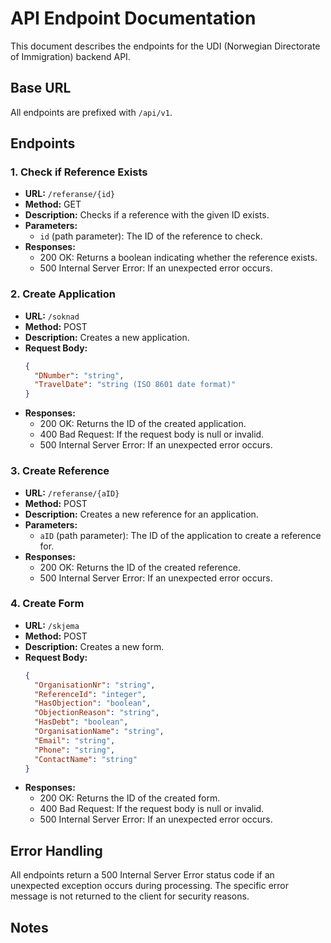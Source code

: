 # API Endpoint Documentation

This document describes the endpoints for the UDI (Norwegian Directorate of Immigration) backend API.

## Base URL

All endpoints are prefixed with `/api/v1`.

## Endpoints

### 1. Check if Reference Exists

- **URL:** `/referanse/{id}`
- **Method:** GET
- **Description:** Checks if a reference with the given ID exists.
- **Parameters:**
  - `id` (path parameter): The ID of the reference to check.
- **Responses:**
  - 200 OK: Returns a boolean indicating whether the reference exists.
  - 500 Internal Server Error: If an unexpected error occurs.

### 2. Create Application

- **URL:** `/soknad`
- **Method:** POST
- **Description:** Creates a new application.
- **Request Body:**
  ```json
  {
    "DNumber": "string",
    "TravelDate": "string (ISO 8601 date format)"
  }
  ```
- **Responses:**
  - 200 OK: Returns the ID of the created application.
  - 400 Bad Request: If the request body is null or invalid.
  - 500 Internal Server Error: If an unexpected error occurs.

### 3. Create Reference

- **URL:** `/referanse/{aID}`
- **Method:** POST
- **Description:** Creates a new reference for an application.
- **Parameters:**
  - `aID` (path parameter): The ID of the application to create a reference for.
- **Responses:**
  - 200 OK: Returns the ID of the created reference.
  - 500 Internal Server Error: If an unexpected error occurs.

### 4. Create Form

- **URL:** `/skjema`
- **Method:** POST
- **Description:** Creates a new form.
- **Request Body:**
  ```json
  {
    "OrganisationNr": "string",
    "ReferenceId": "integer",
    "HasObjection": "boolean",
    "ObjectionReason": "string",
    "HasDebt": "boolean",
    "OrganisationName": "string",
    "Email": "string",
    "Phone": "string",
    "ContactName": "string"
  }
  ```
- **Responses:**
  - 200 OK: Returns the ID of the created form.
  - 400 Bad Request: If the request body is null or invalid.
  - 500 Internal Server Error: If an unexpected error occurs.

## Error Handling

All endpoints return a 500 Internal Server Error status code if an unexpected exception occurs during processing. The specific error message is not returned to the client for security reasons.

## Notes


